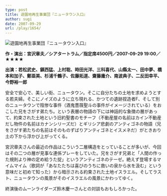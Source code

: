 ```yaml
---
type: post
title: 遊園地再生事業団『ニュータウン入口』
author: sugi
date: 2007-09-29
url: /play/1654/
---
```

<img src="/images/play/20070929.jpg" alt="遊園地再生事業団『ニュータウン入口』" class="alignleft" />

**作・演出：宮沢章夫／シアタートラム／指定席4500円／2007-09-29 19:00／★★★★**

**出演：若松武史、鎮西猛、上村聡、時田光洋、三科喜代、山縣太一、田中夢、橋本和加子、鄭亜美、杉浦千鶴子、佐藤拓道、齋藤庸介、南波典子、二反田幸平、今野裕一郎**

安全で安心で、美しい街、ニュータウン。そこに自分たちの土地を求めようとする若夫婦。そこにノイズのように立ち現れる、かつての遺跡捏造者F、そして別のニュータウンで陰惨な事件（酒鬼薔薇聖斗の事件がイメージされている）をおこした兄をさがす弟たち。という表層の物語の下には神話的な象徴の層があって、約束された土地という旧約聖書のモチーフ（不動産屋の名前はカイン不動産だし物件の名前はカナンシリーズだ）とギリシア悲劇のアンティゴネの物語（兄をさがす弟たちの名前はそのものずばりアンティゴネとイスメネだ）がときおり土の下から浮かび上がってくる。

宮沢章夫さんの最近の作品はこういう二層構造をとっていることが多いが、今回はその二つの層が見事な連係プレーをしていた。兄をさがす兄弟と「人間の作った規則より神の定め給うた掟」というアンティゴネのテーゼ。絶えず登場するマイムマイム（歌詞が「あなたたちは喜びのうちに救いの泉から水を汲む」という意味だと初めて知った）から暗示される約束された土地イスラエル。そしてラスト、ニュータウンの風景がそのイスラエルの風景にかわってゆく。

終演後のムーンライダーズ鈴木慶一さんとの対談もおもしろかった。
